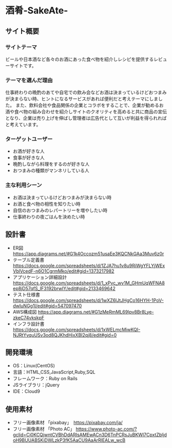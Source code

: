 # 酒肴-SakeAte-

## サイト概要
### サイトテーマ
ビールや日本酒など各々のお酒にあった食べ物を紹介しレシピを提供するレビューサイトです。

### テーマを選んだ理由
仕事終わりの晩酌のあてや自宅での飲み会などお酒は決まっているけどおつまみが決まらない時、ヒントになるサービスがあれば便利だと考えテーマにしました。
また、飲料会社や食品関係の企業とコラボをすることで、企業が勧めるお酒や食べ物の組み合わせを紹介しサイトのクオリティを高めると共に商品の宣伝となり、企業は売り上げを伸ばし管理者は広告代として互いが利益を得られればと考えています。

### ターゲットユーザー
- お酒が好きな人
- 食事が好きな人
- 晩酌しながら料理をするのが好きな人
- おつまみの種類がマンネリしている人

### 主な利用シーン
- お酒は決まっているけどおつまみが決まらない時
- お酒と食べ物の相性を知りたい時
- 自信のおつまみのレパートリーを増やしたい時
- 仕事終わりの夜ごはんを決めたい時

## 設計書
- ER図 https://app.diagrams.net/#G1k4Occozm51usaEe3KQCNkGAa3Muv6z0r
- テーブル定義書 https://docs.google.com/spreadsheets/d/1ZJA7hu1v8u9RiWgYFLYjWExVblVcedF-n6O1CgrmMko/edit#gid=1373217982
- アプリケーション詳細設計 https://docs.google.com/spreadsheets/d/1_xPvc_wv1M_GHmUqWFNA8ep8jD57qfS_IF3192brwIY/edit#gid=2133469642
- テスト仕様書 https://docs.google.com/spreadsheets/d/1wXZ6lJtJHgCo16HYH-1PoV-dwIuNGg1l/edit#gid=547097470
- AWS構成図 https://app.diagrams.net/#G1zMeRmML69lpv8Br8Lye-zkeC74vkskpF
- インフラ設計書 https://docs.google.com/spreadsheets/d/1xWELmcMiwKQI-NJRtYvquUSv3od8QJKhdHixXBI2qj8/edit#gid=0

## 開発環境
- OS：Linux(CentOS)
- 言語：HTML,CSS,JavaScript,Ruby,SQL
- フレームワーク：Ruby on Rails
- JSライブラリ：jQuery
- IDE：Cloud9

## 使用素材
- フリー画像素材 「pixabay」　https://pixabay.com/ja/
- フリー画像素材 「Photo AC」 https://www.photo-ac.com/?gclid=Cj0KCQjwntCVBhDdARIsAMEwACn3D6TnPCRsJuBKWl7CpxtZbljdoH9BUUABSKiDWLzkP3fK5AaCU9AaArRlEALw_wcB